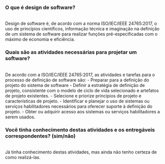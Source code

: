 ### **O que é design de software?**
<br>
Design de software é, de acordo com a norma ISO/IEC/IEEE 24765:2017, o uso de princípios científicos, informação técnica e imaginação na definição de um sistema de software para realizar funções pré-especificadas com o máximo de economia e eficiência.

### **Quais são as atividades necessárias para projetar um software?**
<br>
De acordo com a ISO/IEC/IEEE 24765:2017, as atividades e tarefas para o processo de definição de software são:
- Preparar para a definição do projeto do sistema de software
	 - Definir a estratégia de definição de projeto, consistente com o modelo de ciclo de vida selecionado e artefatos de projeto existentes.
	 - Selecione e priorize princípios de projeto e características de projeto.
	 - Identificar e planejar o uso de sistemas ou serviços habilitadores necessários para oferecer suporte à definição do projeto.
	 - Obter ou adquirir acesso aos sistemas ou serviços habilitadores a serem usados.


### **Você tinha conhecimento destas atividades e os entregáveis correspondentes? (sim/não)**
<br>
Já tinha conhecimento destas atividades, mas ainda não tenho certeza de como realizá-las.
